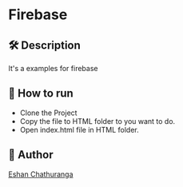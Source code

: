 # Firebase

## 🛠️ Description
<!--Remove the below lines and add yours -->
It's a examples for firebase

## 🌟 How to run
<!--Remove the below lines and add yours -->
* Clone the Project
* Copy the file to HTML folder to you want to do.
* Open index.html file in HTML folder.


## 🤖 Author
[Eshan Chathuranga](https://github.com/sky7026)
